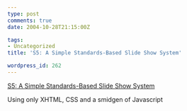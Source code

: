 ```yaml
---
type: post
comments: true
date: 2004-10-28T21:15:00Z

tags:
- Uncategorized
title: 'S5: A Simple Standards-Based Slide Show System'

wordpress_id: 262
---
```


[S5: A Simple Standards-Based Slide Show System](http://www.meyerweb.com/eric/tools/s5/)  

Using only XHTML, CSS and a smidgen of Javascript
